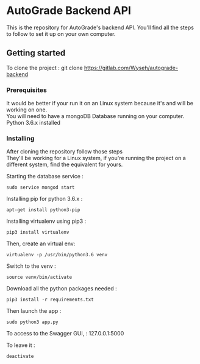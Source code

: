 # AutoGrade Backend API
 
 This is the repository for AutoGrade's backend API. You'll find all the steps to follow to 
 set it up on your own computer. 
 
 ## Getting started
 To clone the project : git clone https://gitlab.com/Wyseh/autograde-backend
 
 ### Prerequisites
 It would be better if your run it on an Linux system because it's and will be working on one.  
 You will need to have a mongoDB Database running on your computer.  
 Python 3.6.x installed 


 
 ### Installing
 After cloning the repository follow those steps  
 They'll be working for a Linux system, if you're running the project on a different system, find
 the equivalent for yours.
 
 Starting the database service :
```shell script
sudo service mongod start
```
Installing pip for python 3.6.x :
```shell script
apt-get install python3-pip 
```
Installing virtualenv using pip3 :
```shell script
pip3 install virtualenv    
```
Then, create an virtual env:
```shell script
virtualenv -p /usr/bin/python3.6 venv
```
Switch to the venv :
```shell script
source venv/bin/activate
```
Download all the python packages needed : 
```shell script
pip3 install -r requirements.txt 
```
Then launch the app :
```shell script
sudo python3 app.py
```
To access to the Swagger GUI, : 127.0.0.1:5000  

To leave it :
```shell script
deactivate
```
 
